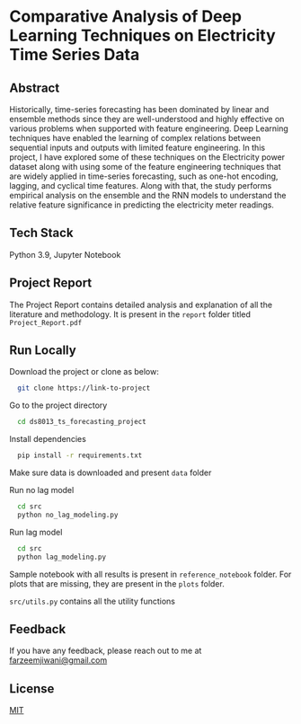 
# Comparative Analysis of Deep Learning Techniques on Electricity Time Series Data

## Abstract
Historically, time-series forecasting has been dominated by linear and ensemble methods since they are well-understood and highly effective on various problems when supported with feature engineering. Deep Learning techniques have enabled the learning of complex relations between sequential inputs and outputs with limited feature engineering. In this project, I have explored some of these techniques on the Electricity power dataset along with using some of the feature engineering techniques that are widely applied in time-series forecasting, such as one-hot encoding, lagging, and cyclical time features. 
Along with that, the study performs empirical analysis on the ensemble and the RNN models to understand the relative feature significance in predicting the electricity meter readings.

## Tech Stack

Python 3.9, Jupyter Notebook

## Project Report

The Project Report contains detailed analysis and explanation of 
all the literature and methodology. It is present in the ``report`` folder
titled ``Project_Report.pdf``


## Run Locally

Download the project or clone as below:

```bash
  git clone https://link-to-project
```

Go to the project directory

```bash
  cd ds8013_ts_forecasting_project
```

Install dependencies

```bash
  pip install -r requirements.txt
```
Make sure data is downloaded and present ``data`` folder

Run no lag model

```bash
  cd src
  python no_lag_modeling.py 
```
Run lag model

```bash
  cd src
  python lag_modeling.py 
```
Sample notebook with all results is present in ``reference_notebook`` folder. 
For plots that are missing, they are present in the ``plots`` folder.

``src/utils.py`` contains all the utility functions

## Feedback

If you have any feedback, please reach out to me at farzeemjiwani@gmail.com


## License

[MIT](https://choosealicense.com/licenses/mit/)
